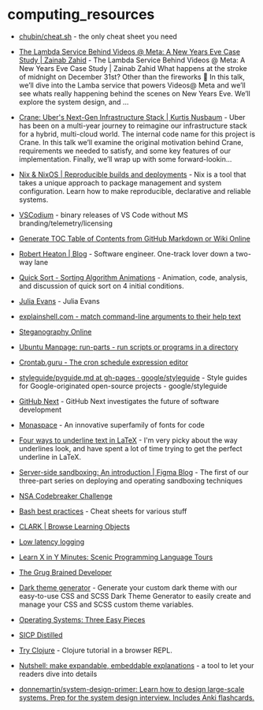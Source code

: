 # computing_resources
- [chubin/cheat.sh](https://github.com/chubin/cheat.sh) - the only cheat sheet you need

- [The Lambda Service Behind Videos @ Meta: A New Years Eve Case Study | Zainab Zahid](https://www.youtube.com/watch?v=s3zsGS81A3M) - The Lambda Service Behind Videos @ Meta: A New Years Eve Case Study | Zainab Zahid  What happens at the stroke of midnight on December 31st? Other than the fireworks 🙂 In this talk, we’ll dive into the Lamba service that powers Videos@ Meta and we’ll see whats really happening behind the scenes on New Years Eve. We’ll explore the system design, and ...

- [Crane: Uber's Next-Gen Infrastructure Stack | Kurtis Nusbaum](https://www.youtube.com/watch?v=JQPTlrff8iU) - Uber has been on a multi-year journey to reimagine our infrastructure stack for a hybrid, multi-cloud world. The internal code name for this project is Crane. In this talk we’ll examine the original motivation behind Crane, requirements we needed to satisfy, and some key features of our implementation. Finally, we’ll wrap up with some forward-lookin...

- [Nix & NixOS | Reproducible builds and deployments](https://nixos.org/) - Nix is a tool that takes a unique approach to package management and system configuration. Learn how to make reproducible, declarative and reliable systems.

- [VSCodium](https://github.com/VSCodium/vscodium) - binary releases of VS Code without MS branding/telemetry/licensing

- [Generate TOC Table of Contents from GitHub Markdown or Wiki Online](https://ecotrust-canada.github.io/markdown-toc/)

- [Robert Heaton | Blog](https://robertheaton.com) - Software engineer. One-track lover down a two-way lane

- [Quick Sort - Sorting Algorithm Animations](https://www.toptal.com/developers/sorting-algorithms/quick-sort) - Animation, code, analysis, and discussion of quick sort on 4 initial conditions.

- [Julia Evans](https://jvns.ca/) - Julia Evans

- [explainshell.com - match command-line arguments to their help text](https://explainshell.com/)

- [Steganography Online](https://stylesuxx.github.io/steganography/)

- [Ubuntu Manpage: run-parts - run scripts or programs in a directory](https://manpages.ubuntu.com/manpages/trusty/man8/run-parts.8.html)

- [Crontab.guru - The cron schedule expression editor](https://crontab.guru/)

- [styleguide/pyguide.md at gh-pages · google/styleguide](https://github.com/google/styleguide/blob/gh-pages/pyguide.md) - Style guides for Google-originated open-source projects - google/styleguide

- [GitHub Next](https://next.github.com) - GitHub Next investigates the future of software development

- [Monaspace](https://monaspace.githubnext.com/) - An innovative superfamily of fonts for code

- [Four ways to underline text in LaTeX](https://alexwlchan.net/2017/latex-underlines/) - I'm very picky about the way underlines look, and have spent a lot of time trying to get the perfect underline in LaTeX.

- [Server-side sandboxing: An introduction | Figma Blog](https://www.figma.com/blog/server-side-sandboxing-an-introduction/) - The first of our three-part series on deploying and operating sandboxing techniques

- [NSA Codebreaker Challenge](https://nsa-codebreaker.org/resources)

- [Bash best practices](https://bertvv.github.io/cheat-sheets/Bash.html) - Cheat sheets for various stuff

- [CLARK | Browse Learning Objects](https://clark.center/browse?currPage=8&limit=10&orderBy=date&sortType=-1&collection=nccp&status=released)

- [Low latency logging](www.reddit.com/r/rust/comments/15cm4ug/low_latency_logging/)

- [Learn X in Y Minutes: Scenic Programming Language Tours](https://learnxinyminutes.com/)

- [The Grug Brained Developer](https://grugbrain.dev/)

- [Dark theme generator](https://colorffy.com/) - Generate your custom dark theme with our easy-to-use CSS and SCSS Dark Theme Generator to easily create and manage your CSS and SCSS custom theme variables.

- [Operating Systems: Three Easy Pieces](https://pages.cs.wisc.edu/~remzi/OSTEP/)

- [SICP Distilled](https://www.sicpdistilled.com/section/1.1.1/)

- [Try Clojure](https://tryclojure.org/) - Clojure tutorial in a browser REPL.

- [Nutshell: make expandable, embeddable explanations](https://ncase.me/nutshell/) - a tool to let your readers dive into details

- [donnemartin/system-design-primer: Learn how to design large-scale systems. Prep for the system design interview. Includes Anki flashcards.](https://github.com/donnemartin/system-design-primer#security)

